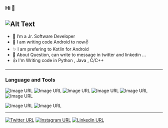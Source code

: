### Hi 👋

![Alt Text](https://i.giphy.com/media/10a9ikXNvR9MXe/giphy.webp)
--------------------------------------------------------------------------
- 🔭 I’m a Jr. Software Developer
- 🌱 I am writing code Android to now✌
- ✨ I am prefering to Kotlin for Android
- 💬 About Question, can write to message in twitter and linkedin ...
- 👍 I'm Writing code in Python , Java , C/C++ 
-------------------------------------------------------------------------
### Language and Tools
![Image URL](https://icons.iconarchive.com/icons/papirus-team/papirus-apps/48/python-icon.png)
![Image URL](https://img.icons8.com/color/48/000000/kotlin.png)
![Image URL](https://img.icons8.com/color/50/000000/c-plus-plus-logo.png)
![Image URL](https://img.icons8.com/color/50/000000/c-programming.png)
![Image URL](https://img.icons8.com/nolan/50/java-coffee-cup-logo.png)
![Image URL](https://img.icons8.com/color/50/000000/linux--v2.png)

![Image URL](https://img.icons8.com/color/50/000000/android-studio--v2.png)
![Image URL](https://img.icons8.com/color/50/000000/pycharm.png)

--------------------------------------------------------------------------

[![Twitter URL](https://img.icons8.com/ios/50/000000/twitter--v2.png)](https://twitter.com/Rsm_Altnts)
[![Instagram URL](https://img.icons8.com/ios/50/000000/instagram-new--v3.png)](https://www.instagram.com/rasimaltnts/)
[![Linkedin URL](https://img.icons8.com/ios/50/000000/linkedin-circled--v5.pn)](https://www.linkedin.com/in/rasim-altunta%C5%9F-8111b3197/)


